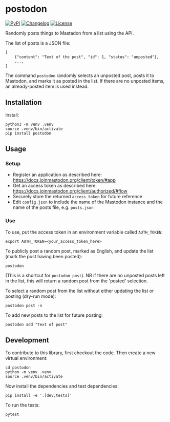 # postodon

[![PyPI](https://img.shields.io/pypi/v/postodon.svg)](https://pypi.org/project/postodon/)
[![Changelog](https://img.shields.io/github/v/release/msleigh/postodon?include_prereleases&label=changelog)](https://github.com/msleigh/postodon/releases)
[![License](https://img.shields.io/badge/license-Apache%202.0-blue.svg)](https://github.com/msleigh/postodon/blob/main/LICENSE)

Randomly posts things to Mastadon from a list using the API.

The list of posts is a JSON file:

    [
        {"content": "Text of the post", "id": 1, "status": "unposted"},
        ...,
    ]

The command `postodon` randomly selects an unposted post, posts it to Mastodon, and marks it as posted in the list. If there are no unposted items, an already-posted item is used instead.

## Installation

Install:

    python3 -m venv .venv
    source .venv/bin/activate
    pip install postodon

## Usage

### Setup

 - Register an application as described here: https://docs.joinmastodon.org/client/token/#app
 - Get an access token as described here: https://docs.joinmastodon.org/client/authorized/#flow
 - Securely store the returned `access_token` for future reference
 - Edit `config.json` to include the name of the Mastodon instance and the name of the posts file, e.g. `posts.json`

### Use

To use, put the access token in an environment variable called `AUTH_TOKEN`:

    export AUTH_TOKEN=<your_access_token_here>

To publicly post a random post, marked as English, and update the list (mark the post having been posted):

    postodon

(This is a shortcut for `postodon post`). NB if there are no unposted posts left in the list, this will return a random post from the 'posted' selection.

To select a random post from the list without either updating the list or posting (dry-run mode):

    postodon post -n

To add new posts to the list for future posting:

    postodon add "Text of post"

## Development

To contribute to this library, first checkout the code. Then create a new virtual environment:

    cd postodon
    python -m venv .venv
    source .venv/bin/activate

Now install the dependencies and test dependencies:

    pip install -e '.[dev,tests]'

To run the tests:

    pytest
